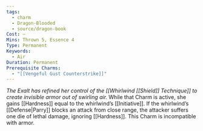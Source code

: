 ```yaml
---
tags:
  - charm
  - Dragon-Blooded
  - source/dragon-book
Cost: —
Mins: Thrown 5, Essence 4
Type: Permanent
Keywords:
  - Air
Duration: Permanent
Prerequisite Charms:
  - "[[Vengeful Gust Counterstrike]]"
---
```

*The Exalt has refined her control of the [[Whirlwind [[Shield]] Technique]] to create invisible armor out of swirling air.*
While that Charm is active, she gains [[Hardness]] equal to the whirlwind’s [[Initiative]]. If the whirlwind’s [[Defense|Parry]] blocks an attack from close range, the attacker suffers one die of lethal damage, ignoring [[Hardness]]. This Charm is incompatible with armor.